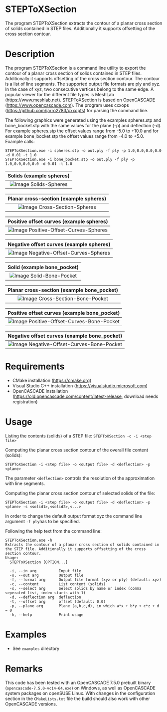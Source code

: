 # STEPToXSection
The program STEPToXSection extracts the contour of a planar cross section of solids contained in STEP files. Additionally it supports offsetting of the cross section contour.

# Description
The program STEPToXSection is a command line utility to export the contour of a planar cross section of solids contained in STEP files. Additionally it supports offsetting of the cross section contour. The contour is a list of line segments. The supported output file formats are ply and xyz. In the case of xyz, two consecutive vertices belong to the same edge. A popular viewer for the different file types is MeshLab (https://www.meshlab.net). STEPToXSection is based on OpenCASCADE (https://www.opencascade.com). The program uses cxxops (https://github.com/jarro2783/cxxopts) for parsing the command line.

The following graphics were generated using the examples spheres.stp and bone_bocket.stp with the same values for the plane (-p) and deflection (-d). For example spheres.stp the offset values range from -5.0 to +10.0 and for example bone_bocket.stp the offset values range from -4.0 to +5.0. Example calls:
```
STEPToXSection.exe -i spheres.stp -o out.ply -f ply -p 1.0,0.0,0.0,0.0 -d 0.01 -t 1.0
STEPToXSection.exe -i bone_bocket.stp -o out.ply -f ply -p 1.0,0.0,0.0,0.0 -d 0.01 -t 1.0
```

| Solids (example spheres) |
| :---: |
| ![Image Solids-Spheres](examples/spheres/solids.png) |

| Planar cross-section (example spheres) |
| :---: |
| ![Image Cross-Section-Spheres](examples/spheres/cross_section.png) |

| Positive offset curves (example spheres) |
| :---: |
| ![Image Positive-Offset-Curves-Spheres](examples/spheres/positive_offset_curves.png) |

| Negative offset curves (example spheres) |
| :---: |
| ![Image Negative-Offset-Curves-Spheres](examples/spheres/negative_offset_curves.png) |

| Solid (example bone_pocket) |
| :---: |
| ![Image Solid-Bone-Pocket](examples/bone_pocket/solid.png) |

| Planar cross-section (example bone_pocket) |
| :---: |
| ![Image Cross-Section-Bone-Pocket](examples/bone_pocket/cross_section.png) |

| Positive offset curves (example bone_pocket) |
| :---: |
| ![Image Positive-Offset-Curves-Bone-Pocket](examples/bone_pocket/positive_offset_curves.png) |

| Negative offset curves (example bone_pocket) |
| :---: |
| ![Image Negative-Offset-Curves-Bone-Pocket](examples/bone_pocket/negative_offset_curves.png) |

# Requirements
 * CMake installation (https://cmake.org)
 * Visual Studio C++ installation (https://visualstudio.microsoft.com)
 * OpenCASCADE installation (https://old.opencascade.com/content/latest-release, download needs registration)

# Usage
Listing the contents (solids) of a STEP file:
`STEPToXSection -c -i <step file>`

Computing the planar cross section contour of the overall file content (solids):

`STEPToXSection -i <step file> -o <output file> -d <deflection> -p <plane>`

The parameter `<deflection>` controls the resolution of the approximation with line segments.

Computing the planar cross section contour of selected solids of the file:

`STEPToXSection -i <step file> -o <output file> -d <deflection> -p <plane> -s <solid1>,<solid2>,<...>`

In order to change the default output format xyz the command line argument `-f ply`has to be specified.

Following the help text from the command line:
```
STEPToXSection.exe -h
Extracts the contour of a planar cross section of solids contained in the STEP file. Additionally it supports offsetting of the cross section contour.
Usage:
  STEPToXSection [OPTION...]

  -i, --in arg          Input file
  -o, --out arg         Output file
  -f, --format arg      Output file format (xyz or ply) (default: xyz)
  -c, --content         List content (solids)
  -s, --select arg      Select solids by name or index (comma seperated list, index starts with 1)
  -d, --deflection arg  deflection
  -t, --offset arg      offset (default: 0.0)
  -p, --plane arg       Plane (a,b,c,d), in which a*x + b*y + c*z + d = 0
  -h, --help            Print usage
```

# Examples
 * See `examples` directory
 
# Remarks
This code has been tested with an OpenCASCADE 7.5.0 prebuilt binary (`opencascade-7.5.0-vc14-64.exe`) on Windows, as well as OpenCASCADE system packages on openSUSE Linux. With changes in the configuration section in the `CMakeLists.txt` file the build should also work with other OpenCASCADE versions.